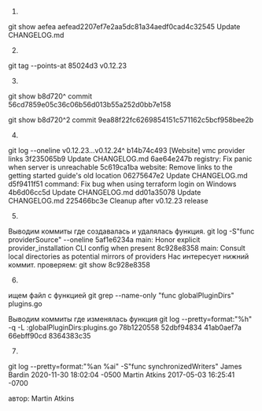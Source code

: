 1) 
git show aefea
aefead2207ef7e2aa5dc81a34aedf0cad4c32545
Update CHANGELOG.md

2)
git tag --points-at 85024d3
v0.12.23

3)
git show b8d720^
commit 56cd7859e05c36c06b56d013b55a252d0bb7e158

git show b8d720^2
commit 9ea88f22fc6269854151c571162c5bcf958bee2b

4)
git log --oneline v0.12.23...v0.12.24^
b14b74c493 [Website] vmc provider links
3f235065b9 Update CHANGELOG.md
6ae64e247b registry: Fix panic when server is unreachable
5c619ca1ba website: Remove links to the getting started guide's old location
06275647e2 Update CHANGELOG.md
d5f9411f51 command: Fix bug when using terraform login on Windows
4b6d06cc5d Update CHANGELOG.md
dd01a35078 Update CHANGELOG.md
225466bc3e Cleanup after v0.12.23 release

5)
Выводим коммиты где создавалась и удалялась функция.
git log -S"func providerSource" --oneline
5af1e6234a main: Honor explicit provider_installation CLI config when present
8c928e8358 main: Consult local directories as potential mirrors of providers
Нас интересует нижний коммит.
проверяем:
git show 8c928e8358



6)
ищем файл с функцией
git grep --name-only "func globalPluginDirs"
plugins.go

Выводим коммиты где изменялась функция
git log --pretty=format:"%h" -q -L :globalPluginDirs:plugins.go
78b1220558
52dbf94834
41ab0aef7a
66ebff90cd
8364383c35

7)
git log --pretty=format:"%an %ai" -S"func synchronizedWriters"
James Bardin 2020-11-30 18:02:04 -0500
Martin Atkins 2017-05-03 16:25:41 -0700

автор: Martin Atkins
